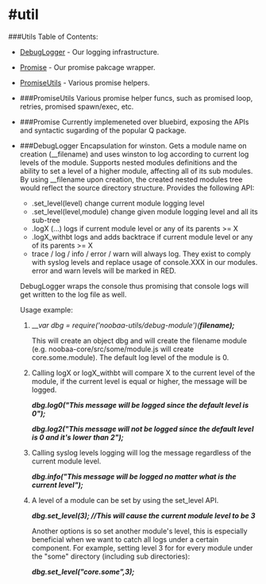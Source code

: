 #util
===========
###Utils Table of Contents:

* [DebugLogger](#DebugLogger) - Our logging infrastructure.
* [Promise](#Promise) - Our promise pakcage wrapper.
* [PromiseUtils](#PromiseUtils) - Various promise helpers.

* ###PromiseUtils
  Various promise helper funcs, such as promised loop, retries, promised spawn/exec, etc.

* ###Promise
  Currently implemeneted over bluebird, exposing the APIs and syntactic sugarding of the popular Q package.

* ###DebugLogger
  Encapsulation for winston. Gets a module name on creation (__filename) and uses winston to log
  according to current log levels of the module. Supports nested modules definitions and the ability to set a level
  of a higher module, affecting all of its sub modules.
  By using __filename upon creation, the created nested modules tree would reflect the source directory structure.
  Provides the following API:

    - .set_level(level) change current module logging level
    - .set_level(level,module) change given module logging level and all its sub-tree
    - .logX (...) logs if current module level or any of its parents >= X
    - .logX_withbt logs and adds backtrace if current module level or any of its parents >= X
    - trace / log / info / error / warn will always log. They exist to comply with syslog levels
      and replace usage of console.XXX in our modules. error and warn levels will be marked in RED.

  DebugLogger wraps the console thus promising that console logs will get written to the log file as well.

  Usage example:

  1) ___var dbg = require('noobaa-utils/debug-module')(__filename);___

     This will create an object dbg and will create the filename module (e.g. noobaa-core/src/some/module.js will create core.some.module). The default log level of the module is 0.

  2) Calling logX or logX_withbt will compare X to the current level of the module, if the current level is equal or higher, the message will be logged.

     ___dbg.log0("This message will be logged since the default level is 0");___

     ___dbg.log2("This message will not be logged since the default level is 0 and it's lower than 2");___

  3) Calling syslog levels logging will log the message regardless of the current module level.

     ___dbg.info("This message will be logged no matter what is the current level");___

  4) A level of a module can be set by using the set_level API.

     ___dbg.set_level(3); //This will cause the current module level to be 3___

     Another options is so set another module's level, this is especially beneficial when we want to catch all logs under a certain component. For example, setting level 3 for for every module under the "some" directory (including sub directories):

     ___dbg.set_level("core.some",3);___
